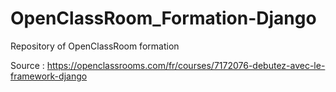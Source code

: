 # OpenClassRoom_Formation-Django
Repository of OpenClassRoom formation


Source : https://openclassrooms.com/fr/courses/7172076-debutez-avec-le-framework-django